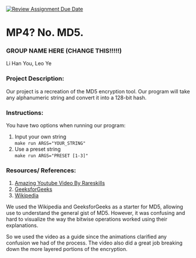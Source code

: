 [![Review Assignment Due Date](https://classroom.github.com/assets/deadline-readme-button-22041afd0340ce965d47ae6ef1cefeee28c7c493a6346c4f15d667ab976d596c.svg)](https://classroom.github.com/a/am3xLbu5)
# MP4? No. MD5.
 
### GROUP NAME HERE (CHANGE THIS!!!!!)

Li Han You, Leo Ye
       
### Project Description:

Our project is a recreation of the MD5 encryption tool. Our program will take any alphanumeric string and convert it into a 128-bit hash. 
  
### Instructions:

You have two options when running our program:   
1. Input your own string    
`make run ARGS="YOUR_STRING"`
2. Use a preset string     
`make run ARGS="PRESET [1-3]"`

### Resources/ References:

1. [Amazing Youtube Video By Rareskills](https://www.youtube.com/watch?v=5MiMK45gkTY)
2. [GeeksforGeeks](https://www.geeksforgeeks.org/what-is-the-md5-algorithm/)   
3. [Wikipedia](https://en.wikipedia.org/wiki/MD5) 

We used the Wikipedia and GeeksforGeeks as a starter for MD5, allowing use to understand the general gist of MD5.
However, it was confusing and hard to visualize the way the bitwise operations worked using their explanations. 

So we used the video as a guide since the animations clarified any confusion we had of the process.
The video also did a great job breaking down the more layered portions of the encryption.    